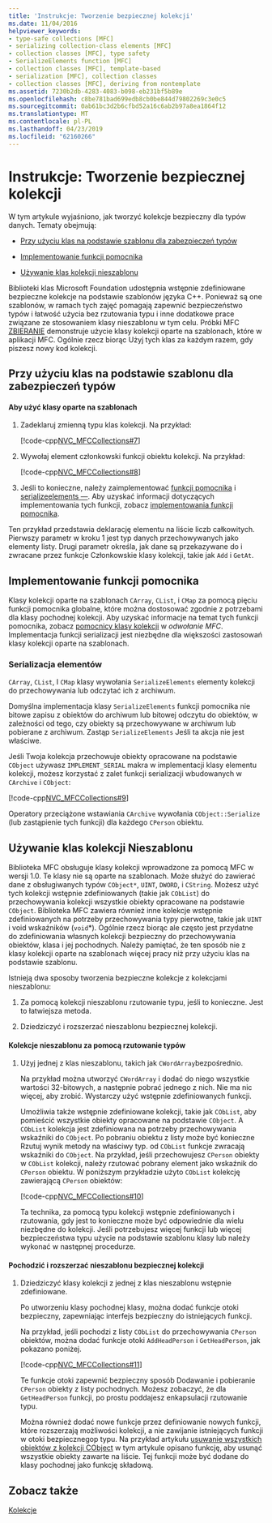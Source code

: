 ```yaml
---
title: 'Instrukcje: Tworzenie bezpiecznej kolekcji'
ms.date: 11/04/2016
helpviewer_keywords:
- type-safe collections [MFC]
- serializing collection-class elements [MFC]
- collection classes [MFC], type safety
- SerializeElements function [MFC]
- collection classes [MFC], template-based
- serialization [MFC], collection classes
- collection classes [MFC], deriving from nontemplate
ms.assetid: 7230b2db-4283-4083-b098-eb231bf5b89e
ms.openlocfilehash: c8be781bad699edb8cb0be844d79802269c3e0c5
ms.sourcegitcommit: 0ab61bc3d2b6cfbd52a16c6ab2b97a8ea1864f12
ms.translationtype: MT
ms.contentlocale: pl-PL
ms.lasthandoff: 04/23/2019
ms.locfileid: "62160266"
---
```

# <a name="how-to-make-a-type-safe-collection"></a>Instrukcje: Tworzenie bezpiecznej kolekcji

W tym artykule wyjaśniono, jak tworzyć kolekcje bezpieczny dla typów danych. Tematy obejmują:

- [Przy użyciu klas na podstawie szablonu dla zabezpieczeń typów](#_core_using_template.2d.based_classes_for_type_safety)

- [Implementowanie funkcji pomocnika](#_core_implementing_helper_functions)

- [Używanie klas kolekcji nieszablonu](#_core_using_nontemplate_collection_classes)

Biblioteki klas Microsoft Foundation udostępnia wstępnie zdefiniowane bezpieczne kolekcje na podstawie szablonów języka C++. Ponieważ są one szablonów, w ramach tych zajęć pomagają zapewnić bezpieczeństwo typów i łatwość użycia bez rzutowania typu i inne dodatkowe prace związane ze stosowaniem klasy nieszablonu w tym celu. Próbki MFC [ZBIERANIE](../overview/visual-cpp-samples.md) demonstruje użycie klasy kolekcji oparte na szablonach, które w aplikacji MFC. Ogólnie rzecz biorąc Użyj tych klas za każdym razem, gdy piszesz nowy kod kolekcji.

##  <a name="_core_using_template.2d.based_classes_for_type_safety"></a> Przy użyciu klas na podstawie szablonu dla zabezpieczeń typów

#### <a name="to-use-template-based-classes"></a>Aby użyć klasy oparte na szablonach

1. Zadeklaruj zmienną typu klas kolekcji. Na przykład:

   [!code-cpp[NVC_MFCCollections#7](../mfc/codesnippet/cpp/how-to-make-a-type-safe-collection_1.cpp)]

1. Wywołaj element członkowski funkcji obiektu kolekcji. Na przykład:

   [!code-cpp[NVC_MFCCollections#8](../mfc/codesnippet/cpp/how-to-make-a-type-safe-collection_2.cpp)]

1. Jeśli to konieczne, należy zaimplementować [funkcji pomocnika](../mfc/reference/collection-class-helpers.md) i [serializeelements —](../mfc/reference/collection-class-helpers.md#serializeelements). Aby uzyskać informacji dotyczących implementowania tych funkcji, zobacz [implementowania funkcji pomocnika](#_core_implementing_helper_functions).

Ten przykład przedstawia deklarację elementu na liście liczb całkowitych. Pierwszy parametr w kroku 1 jest typ danych przechowywanych jako elementy listy. Drugi parametr określa, jak dane są przekazywane do i zwracane przez funkcje Członkowskie klasy kolekcji, takie jak `Add` i `GetAt`.

##  <a name="_core_implementing_helper_functions"></a> Implementowanie funkcji pomocnika

Klasy kolekcji oparte na szablonach `CArray`, `CList`, i `CMap` za pomocą pięciu funkcji pomocnika globalne, które można dostosować zgodnie z potrzebami dla klasy pochodnej kolekcji. Aby uzyskać informacje na temat tych funkcji pomocnika, zobacz [pomocnicy klasy kolekcji](../mfc/reference/collection-class-helpers.md) w *odwołanie MFC*. Implementacja funkcji serializacji jest niezbędne dla większości zastosowań klasy kolekcji oparte na szablonach.

###  <a name="_core_serializing_elements"></a> Serializacja elementów

`CArray`, `CList`, I `CMap` klasy wywołania `SerializeElements` elementy kolekcji do przechowywania lub odczytać ich z archiwum.

Domyślna implementacja klasy `SerializeElements` funkcji pomocnika nie bitowe zapisu z obiektów do archiwum lub bitowej odczytu do obiektów, w zależności od tego, czy obiekty są przechowywane w archiwum lub pobierane z archiwum. Zastąp `SerializeElements` Jeśli ta akcja nie jest właściwe.

Jeśli Twoja kolekcja przechowuje obiekty opracowane na podstawie `CObject` używasz `IMPLEMENT_SERIAL` makra w implementacji klasy elementu kolekcji, możesz korzystać z zalet funkcji serializacji wbudowanych w `CArchive` i `CObject`:

[!code-cpp[NVC_MFCCollections#9](../mfc/codesnippet/cpp/how-to-make-a-type-safe-collection_3.cpp)]

Operatory przeciążone wstawiania `CArchive` wywołania `CObject::Serialize` (lub zastąpienie tych funkcji) dla każdego `CPerson` obiektu.

##  <a name="_core_using_nontemplate_collection_classes"></a> Używanie klas kolekcji Nieszablonu

Biblioteka MFC obsługuje klasy kolekcji wprowadzone za pomocą MFC w wersji 1.0. Te klasy nie są oparte na szablonach. Może służyć do zawierać dane z obsługiwanych typów `CObject*`, `UINT`, `DWORD`, i `CString`. Możesz użyć tych kolekcji wstępnie zdefiniowanych (takie jak `CObList`) do przechowywania kolekcji wszystkie obiekty opracowane na podstawie `CObject`. Biblioteka MFC zawiera również inne kolekcje wstępnie zdefiniowanych na potrzeby przechowywania typy pierwotne, takie jak `UINT` i void wskaźników (`void`*). Ogólnie rzecz biorąc ale często jest przydatne do zdefiniowania własnych kolekcji bezpieczny do przechowywania obiektów, klasa i jej pochodnych. Należy pamiętać, że ten sposób nie z klasy kolekcji oparte na szablonach więcej pracy niż przy użyciu klas na podstawie szablonu.

Istnieją dwa sposoby tworzenia bezpieczne kolekcje z kolekcjami nieszablonu:

1. Za pomocą kolekcji nieszablonu rzutowanie typu, jeśli to konieczne. Jest to łatwiejsza metoda.

1. Dziedziczyć i rozszerzać nieszablonu bezpiecznej kolekcji.

#### <a name="to-use-the-nontemplate-collections-with-type-casting"></a>Kolekcje nieszablonu za pomocą rzutowanie typów

1. Użyj jednej z klas nieszablonu, takich jak `CWordArray`bezpośrednio.

   Na przykład można utworzyć `CWordArray` i dodać do niego wszystkie wartości 32-bitowych, a następnie pobrać jednego z nich. Nie ma nic więcej, aby zrobić. Wystarczy użyć wstępnie zdefiniowanych funkcji.

   Umożliwia także wstępnie zdefiniowane kolekcji, takie jak `CObList`, aby pomieścić wszystkie obiekty opracowane na podstawie `CObject`. A `CObList` kolekcja jest zdefiniowana na potrzeby przechowywania wskaźniki do `CObject`. Po pobraniu obiektu z listy może być konieczne Rzutuj wynik metody na właściwy typ. od `CObList` funkcje zwracają wskaźniki do `CObject`. Na przykład, jeśli przechowujesz `CPerson` obiekty w `CObList` kolekcji, należy rzutować pobrany element jako wskaźnik do `CPerson` obiektu. W poniższym przykładzie użyto `CObList` kolekcję zawierającą `CPerson` obiektów:

   [!code-cpp[NVC_MFCCollections#10](../mfc/codesnippet/cpp/how-to-make-a-type-safe-collection_4.cpp)]

   Ta technika, za pomocą typu kolekcji wstępnie zdefiniowanych i rzutowania, gdy jest to konieczne może być odpowiednie dla wielu niezbędne do kolekcji. Jeśli potrzebujesz więcej funkcji lub więcej bezpieczeństwa typu użycie na podstawie szablonu klasy lub należy wykonać w następnej procedurze.

#### <a name="to-derive-and-extend-a-nontemplate-type-safe-collection"></a>Pochodzić i rozszerzać nieszablonu bezpiecznej kolekcji

1. Dziedziczyć klasy kolekcji z jednej z klas nieszablonu wstępnie zdefiniowane.

   Po utworzeniu klasy pochodnej klasy, można dodać funkcje otoki bezpieczny, zapewniając interfejs bezpieczny do istniejących funkcji.

   Na przykład, jeśli pochodzi z listy `CObList` do przechowywania `CPerson` obiektów, można dodać funkcje otoki `AddHeadPerson` i `GetHeadPerson`, jak pokazano poniżej.

   [!code-cpp[NVC_MFCCollections#11](../mfc/codesnippet/cpp/how-to-make-a-type-safe-collection_5.h)]

   Te funkcje otoki zapewnić bezpieczny sposób Dodawanie i pobieranie `CPerson` obiekty z listy pochodnych. Możesz zobaczyć, że dla `GetHeadPerson` funkcji, po prostu poddajesz enkapsulacji rzutowanie typu.

   Można również dodać nowe funkcje przez definiowanie nowych funkcji, które rozszerzają możliwości kolekcji, a nie zawijanie istniejących funkcji w otoki bezpiecznegop typu. Na przykład artykułu [usuwanie wszystkich obiektów z kolekcji CObject](../mfc/deleting-all-objects-in-a-cobject-collection.md) w tym artykule opisano funkcję, aby usunąć wszystkie obiekty zawarte na liście. Tej funkcji może być dodane do klasy pochodnej jako funkcję składową.

## <a name="see-also"></a>Zobacz także

[Kolekcje](../mfc/collections.md)
